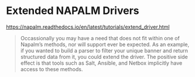 # Extended NAPALM Drivers

https://napalm.readthedocs.io/en/latest/tutorials/extend_driver.html

> Occassionally you may have a need that does not fit within one of Napalm’s methods, nor will support ever be expected. As an example, if you wanted to build a parser to filter your unique banner and return structured data from it, you could extend the driver. The positive side effect is that tools such as Salt, Ansible, and Netbox implicitly have access to these methods.
